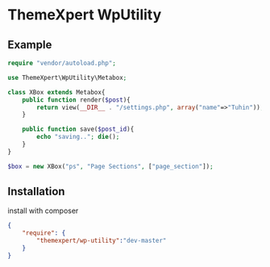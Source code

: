 # ThemeXpert WpUtility

## Example

```php
require "vendor/autoload.php";

use ThemeXpert\WpUtility\Metabox;

class XBox extends Metabox{
	public function render($post){
		return view(__DIR__ . "/settings.php", array("name"=>"Tuhin"));
	}

	public function save($post_id){
		echo "saving.."; die();
	}
}

$box = new XBox("ps", "Page Sections", ["page_section"]);
```

## Installation
install with composer

```json
{
	"require": {
		"themexpert/wp-utility":"dev-master"
	}
}
```